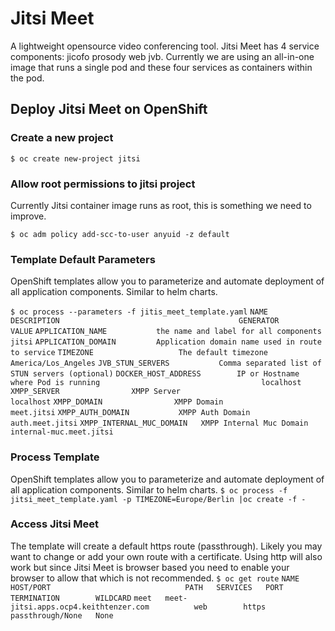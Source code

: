 # Jitsi Meet
A lightweight opensource video conferencing tool. Jitsi Meet has 4 service components: jicofo prosody web jvb. Currently we are using an all-in-one image that runs a single pod and these four services as containers within the pod. 

## Deploy Jitsi Meet on OpenShift
### Create a new project

```$ oc create new-project jitsi```

### Allow root permissions to jitsi project
Currently Jitsi container image runs as root, this is something we need to improve.

```$ oc adm policy add-scc-to-user anyuid -z default```

### Template Default Parameters
OpenShift templates allow you to parameterize and automate deployment of all application components. Similar to helm charts.

```$ oc process --parameters -f jitis_meet_template.yaml```
```NAME                       DESCRIPTION                                        GENERATOR           VALUE```
```APPLICATION_NAME           the name and label for all components                                  jitsi```
```APPLICATION_DOMAIN         Application domain name used in route to service```
```TIMEZONE                   The default timezone                                                   America/Los_Angeles```
```JVB_STUN_SERVERS           Comma separated list of STUN servers (optional)```
```DOCKER_HOST_ADDRESS        IP or Hostname where Pod is running                                    localhost```
```XMPP_SERVER                XMPP Server                                                            localhost```
```XMPP_DOMAIN                XMPP Domain                                                            meet.jitsi```
```XMPP_AUTH_DOMAIN           XMPP Auth Domain                                                       auth.meet.jitsi```
```XMPP_INTERNAL_MUC_DOMAIN   XMPP Internal Muc Domain                                               internal-muc.meet.jitsi```

### Process Template
OpenShift templates allow you to parameterize and automate deployment of all application components. Similar to helm charts.
```$ oc process -f jitsi_meet_template.yaml -p TIMEZONE=Europe/Berlin |oc create -f -```

### Access Jitsi Meet
The template will create a default https route (passthrough). Likely you may want to change or add your own route with a certificate.
Using http will also work but since Jitsi Meet is browser based you need to enable your browser to allow that which is not recommended.
```$ oc get route```
```NAME   HOST/PORT                              PATH   SERVICES   PORT    TERMINATION        WILDCARD```
```meet   meet-jitsi.apps.ocp4.keithtenzer.com          web        https   passthrough/None   None```
